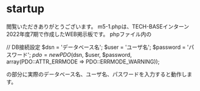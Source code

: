 # startup

閲覧いただきありがとうございます。
m5-1.phpは、TECH-BASEインターン2022年度7期で作成したWEB掲示板です。
phpファイル内の

// DB接続設定
    $dsn = 'データベース名';
    $user = 'ユーザ名';
    $password = 'パスワード';
    $pdo = new PDO($dsn, $user, $password, array(PDO::ATTR_ERRMODE => PDO::ERRMODE_WARNING));
    
の部分に実際のデータベース名、ユーザ名、パスワードを入力すると動作します。


